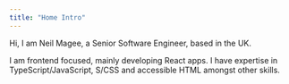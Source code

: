 ```yaml
---
title: "Home Intro"
---
```


Hi, I am Neil Magee, a Senior Software Engineer, based in the UK.

I am frontend focused, mainly developing React apps. I have expertise in TypeScript/JavaScript, S/CSS and accessible HTML amongst other skills.
